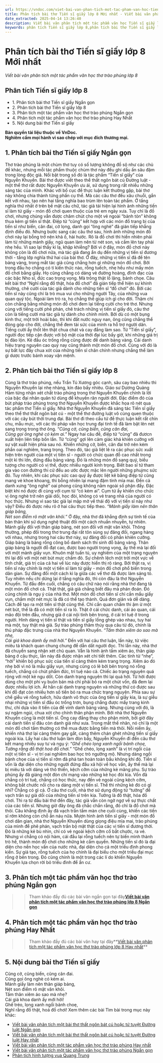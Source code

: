 ```yaml
---
url: https://vndoc.com/viet-bai-van-phan-tich-mot-tac-pham-van-hoc-tien-si-giay-lop-8-309497
title: Phân tích bài thơ Tiến sĩ giấy lớp 8 Mới nhất - Viết bài văn phân tích một tác phẩm văn học thơ trào phúng lớp 8 - VnDoc.com
date_extracted: 2025-04-14 13:26:40
description: Viết bài văn phân tích một tác phẩm văn học Tiến sĩ giấy lớp 8 được biên soạn nhằm giúp các em HS đạt kết quả tốt trong quá trình làm bài tập và học tập môn Ngữ văn lớp 8.
keywords: phân tích Tiến sĩ giấy lớp 8,phân tích bài thơ Tiến sĩ giấy lớp 8,Phân tích bài thơ Tiến sĩ giấy Ngắn gọn,phân tích Tiến sĩ giấy,viết bài văn phân tích Tiến sĩ giấy,viết bài văn phân tích bài thơ Tiến sĩ giấy,viết bài văn phân tích một tác phẩm văn học lớp 8,phân tích một tác phẩm văn học thơ trào phúng lớp 8,viết bài văn phân tích một tác phẩm văn học thơ trào phúng lớp 8,lai tân lớp 8,bài thơ lai tân hồ chí minh,phân tích một tác phẩm văn học lớp 8,Phân tích một tác phẩm văn học
---
```


# Phân tích bài thơ Tiến sĩ giấy lớp 8 Mới nhất
 _Viết bài văn phân tích một tác phẩm văn học thơ trào phúng lớp 8_
## **Phân tích Tiến sĩ giấy lớp 8**
  * 1\. Phân tích bài thơ Tiến sĩ giấy Ngắn gọn
  * 2\. Phân tích bài thơ Tiến sĩ giấy lớp 8
  * 3\. Phân tích một tác phẩm văn học thơ trào phúng Ngắn gọn
  * 4\. Phân tích một tác phẩm văn học thơ trào phúng Hay Nhất
  * 5\. Nội dung bài thơ Tiến sĩ giấy

**Bản quyền tài liệu thuộc về VnDoc.  
Nghiêm cấm mọi hành vi sao chép với mục đích thương mại.**
## **1\. Phân tích bài thơ Tiến sĩ giấy Ngắn gọn**
Thơ trào phúng là một chùm thơ tuy có số lượng không đồ sộ như các chủ đề khác, nhưng mỗi tác phẩm thuộc chùm thơ này đều ghi dấu ấn sâu đậm trong lòng độc giả. Nổi bật trong số đó là tác phẩm “Tiến sĩ giấy” của Nguyễn Khuyến.
Bài thơ được viết theo thể thất ngôn bát cú Đường luật - một thể thơ rất được Nguyễn Khuyến ưu ái, sử dụng trong rất nhiều những sáng tác của mình. Khác với bố cục đề thực luận kết thường gặp, bài thơ này không chia thành từng phần cụ thể. Mà các câu thơ đều xâu chuỗi, gắn kết với nhau, tạo nên hai tầng nghĩa bao trùm lên toàn tác phẩm. Ở tầng nghĩa thứ nhất ở trên bề mặt câu chữ, tác giả tái hiện lại hình ảnh những tiến sĩ làm từ giấy - món đồ chơi quen thuộc của trẻ em ngày xưa. Tuy chỉ là đồ chơi, nhưng chúng vẫn được chăm chút cho một vẻ ngoài “bảnh tỏn” không thua kém gì tiến sĩ thật. Điệp từ “cũng” kết hợp với các món đồ trang bị của tiến sĩ như biển, cân đai, cờ lọng, danh gọi “ông nghè” đã gián tiếp khẳng định điều đó. Nhưng bước sang các câu thơ sau, hình ảnh những món đồ chơi này lại bỗng trở nên khả ố, hài hước. Rõ là đồ chơi thì hiển nhiên phải làm từ những mảnh giấy, ngũ quan làm nên từ nét son, và cầm lên tay phải nhẹ hều. Vì sao lại thấy kì lạ, khập khiễng? Bởi vì ở đây, món đồ chơi này không còn là đồ chơi nữa, mà tác giả đang ẩn dụ đến những vị tiến sĩ đương thời - tầng lớp nghĩa thứ hai của bài thơ. Ở đây, những vị tiến sĩ đã đề tên bảng vàng, trong mắt tác giả cũng chẳng hơn gì những món đồ chơi. Bởi trong đầu họ chẳng có tí kiến thức nào, rỗng tuếch, nhẹ hều như mấy món đồ chơi bằng giấy. Họ cũng chẳng có dáng vẻ đường hoàng, đĩnh đạc của các bậc Nho sĩ, đức cao trọng vọng. Mà trông thật lố lăng, bảnh chọe. Câu kết bài thơ “Nghĩ rằng đồ thật, hóa đồ chơi” đã gián tiếp thể hiện sự khinh thường, chê cười của tác giả dành cho những tiến sĩ “đồ chơi” đó. Bởi các tiến sĩ này cũng chỉ là trò mua vui cho những người Tây, của những vua quan quý tộc. Ngoài làm trò ra, họ chẳng thể giúp ích gì cho đời. Thậm chí còn chẳng bằng những món đồ chơi đem lại tiếng cười cho trẻ thơ. Nhưng cùng với tiếng cười phê phán, chê trách những vị tiến sĩ giấy đó, câu thơ còn là tiếng cười mà tác giả tự dành cho chính mình. Bởi dù có một bụng kinh thư, một trời hoài bão, thì khi đất nước nguy nan, ông cũng chẳng thể đóng góp cho đời, chẳng thể đem tài sức của mình ra hỗ trợ người dân. Tiếng cười ấy thốt lên thật chua chát và cay đắng làm sao.
Từ “Tiến sĩ giấy”, người đọc tiếp cận được với bộ mặt của thời đại lúc bấy giờ, khi những giá trị bị đảo lộn. Kẻ đầu óc trống rỗng cũng được đề danh bảng vàng. Cái danh hiệu trạng nguyên cao quý nay cũng thành một món đồ chơi. Cùng với đó là sự bất lực đầy chua xót của những tiến sĩ chân chính nhưng chẳng thể làm gì dược trước bánh xoay vận mệnh.
## **2\. Phân tích bài thơ Tiến sĩ giấy lớp 8**
Cùng là thơ trào phúng, nếu Trần Tú Xương góc cạnh, sâu cay bao nhiêu thì Nguyễn Khuyến lại nhẹ nhàng, kín đáo bấy nhiêu. Giáo sư Dương Quảng Hàm từng nhận xét chất trào phúng trong thơ Nguyễn Khuyến chính là lời của bậc đại nhân quân tử dùng để khuyên răn người đời. Đặc điểm đó của bút pháp trào phúng trong thơ Nguyễn Khuyến được khắc họa rõ nét qua tác phẩm thơ Tiến sĩ giấy.
Nhà thơ Nguyễn Khuyến đã sáng tác Tiến sĩ giấy theo thể thơ thất ngôn bát cú - một thể thơ đường luật vô cùng quen thuộc với các cây bút thời trung đại. Bài thơ đi theo cấu tứ đề thực luận kết rất chỉn chu, mẫu mực, với các thi pháp văn học trung đại tinh tế đã làm bật lên nét sang trọng trong thơ ông.
_“Cũng cờ, cũng biển, cũng cân đai,_  
_Cũng gọi ông nghè có kém ai.”_
Ngay hai câu đề, điệp từ “cũng” đã đươcn xuất hiện liên tiếp bốn lần. Từ “cũng” gợi lên cảm giác khá khiên cưỡng với sự vật xuất hiện phía sau nó. Khiến những cờ, biển, cân đai trở nên kém phần oai nghiêm, trang trọng. Theo đó, tác giả liệt lê ra các phục sức xuất hiện trên người của một vị tiến sĩ - người có chức quan đỗ cao nhất trong một kì thi lớn, đứng đầu bảng vàng. Đó là những món đồ sang quý, biểu tượng cho người có vị thế, được nhiều người kính trọng. Biết bao sĩ tử tham gia vào con đường thi cử đều ao ước được mặc lên người những phujmc sức đó. Tuy nhiên, khi các phục sức cao quý ấy được liệt kê bằng điệp từ cũng mang vẻ khoe khoang, thì bỗng nhiên lại mang đậm tính mỉa mai. Đến cả danh xưng “ông nghè” oai phong cũng không nằm ngoài số phận đấy. Đặc biệt khi nó được đi cùng với cụm từ “có kém ai”. Cụm từ ấy khiến cho chức vị ông nghè trở nên giải dối, học đòi, không có vẻ trang nhã của người có học thức. Nhưng vì sao tác giả lại mập mờ về thái độ với vị tiến sĩ này như vậy? Điều đó được nêu rõ ở hai câu thực tiếp theo.
_“Mảnh giấy làm nên thân giáp bảng,_  
_Nét son điểm rõ mặt văn khôi.”_
Ở đây, nhà thơ đã khẳng định sự tinh tế của bản thân khi sử dụng nghệ thuật đối một cách nhuần nhuyễn, tự nhiên. Mảnh giấy đối với thân giáp bảng, nét son đối với mặt văn khôi. Thông thường, phép đối trong thơ trung đại rất tôn sùng sự đăng đối, ngang hàng với nhau, nhưng trong hai câu thơ này, sự đăng đối có phần khiên cưỡng. Giáp bảng là bảng rồng công bố danh  sách thi sinh đỗ bảng vàng. Thân giáp bảng là người đỗ đạt cao, được bao người trọng vọng, ấy thế mà lại đối với một mảnh giấy vụn. Khuôn mặt tuấn tú, uy nghiêm của một trạng nguyên thì lại đối với một nét bút mực chấm đỏ. Sự chênh lệch một trời một vực về tính chất, giá trị của cả hai vế lúc này được hiển thị rõ ràng. Bởi thật ra, vị tiến sĩ này chính là một vị tiến sĩ làm từ giấy - món đồ chơi phổ biến trong dân gian. Sự đăng đối một cách kì lạ giữa các vế thơ đã được làm sáng tỏ. Tuy nhiên nếu chỉ dừng lại ở tầng nghĩa đó, thì còn đâu là thơ Nguyễn Khuyến. Từ đầu đến cuối, chẳng có câu chữ nào nói rằng nhà thơ đang tả một món đồ chơi cả. Thật thật, giả giả chẳng biết đâu mà phán đoán. Đó cũng chính là ngụ ý của nhà thơ. Một món đồ chơi tiến sĩ chỉ cần mẩu giấy vụn, chấm một nét mực là đã có thể tạo thành. Quá đơn giản và dễ dàng. Cách để tạo ra một tiến sĩ thật cũng thế. Chỉ cần quan chấm thi ậm ừ một nét bút, thế là đã có một tiến sĩ ra lò. Thật ở cái chức danh, cái áo quan, cái mão đội trên đầu, nhưng giả ở cái nội tình bên trong, ở cái trí tuệ ở trong người. Hình dáng vị tiến sĩ thật và tiến sĩ giấy lồng ghép vào nhau, tuy hai mà một, tuy thật mà giả. Sự trào phúng thâm thúy qua câu từ đó, chính là thủ pháp đặc trưng của nhà thơ Nguyễn Khuyến.
_“Tấm thân xiêm áo sao mà nhẹ,_  
_Cái giá khoa danh ấy mới hời.”_
Đến với hai câu thơ luận, lần này, từ việc miêu tả khách quan chung chung để dẫn dắt người đọc. Thì lần này, nhà thơ đã chuyển sang nhận xét chủ quan. Vẫn là hình ảnh tấm xiêm áo, thân giáp bảng ở câu thực, lần này đã được nhận xét chi tiết thêm. Các tính từ “nhẹ”, “hời” khiến bộ phục sức của tiến sĩ càng thêm kém trang trọng. Xiêm áo đó nhẹ bởi vì nó là mẩu giấy vụn, nhưng cũng có lẽ bởi bên trọng nó rỗng tuếch, chẳng có chút phẩm đức, trí tuệ nào cả. Chiếc áo trạng nguyên quá rộng với một kẻ ngu dốt. Còn danh trạng nguyên thì lại quá hời. Từ hời được dùng cho một phi vụ buôn bán mà chỉ phải bỏ ra một chút vốn, đã đem lại được nhiều lợi ích. Ắt hẳn cái danh trạng nguyên và những thứ có được sau khi đỗ đạt còn nhiều hơn số tiền bỏ ra mua chức trạng nguyên. Phía sau sự chế giễu vẻ rỗng tuếch, hữu danh vô thực của ông tiến sĩ giấy kia, là sự giễu nhại những vị tiến sĩ đầu óc trống trơn, bụng chẳng được mấy trang kinh thư, chỉ dựa vào ít tiền của để vinh danh bảng vàng. Nhưng cùng với đó, là sự ngậm ngùi, chua xót cho chính thân phận mình. Bởi nhà thơ Nguyễn Khuyến cũng là một tiến sĩ. Ông cay đắng thay cho phận mình, bởi giờ đây cái danh tiến sĩ đâu còn danh giá như xưa. Trong mắt thế nhân, nó chỉ là một món đồ chơi tầm thường có thể mua được bằng tiền mà thôi.
Nỗi niềm ấy, khiến nhà thơ lại càng thêm gay gắt, càng thêm chán ghét những tiến sĩ giấy ngoài kia. Lấy hai câu thơ luận làm đòn bẩy, Nguyễn Khuyến đi đến câu thơ kết mang nhiều suy tư và ngụ ý:
_“Ghế chéo lọng xanh ngồi bảnh choẹ,_  
_Tưởng rằng đồ thật hoá đồ chơi.”_
“Ghế chéo, lọng xanh” là vị trí ngồi của một vị tiến sĩ - vị trí oai nghiêm bao học trò ngưỡng mộ. Nhưng dáng ngồi bảnh chọe của vị tiến sĩ rởm đã phá tan hoàn toàn bầu không khí đó. Tiến sĩ vốn là đại diện cho những người đứng đầu xã hội về học vấn, ấy thế mà lại bị miêu tả với dáng vẻ thô thiển, kệch cỡm của những kẻ mãng phu. Sự trào phúng ấy đã giáng một đòn chí mạng vào những kẻ học đòi kia. Vốn đã chẳng có trí tuệ, chẳng có học thức, nay đến vẻ ngoài cũng kệch cỡm, không bắt chước nổi cho ra dáng một vị tiến sĩ. Thế thì những kẻ đó có gì nhỉ? Chẳng có gì cả. Ở câu thơ cuối, nhà thơ sử dụng động từ “tưởng” để vạch trần sự giả dối của những tiến sĩ trên kia. Tưởng là đồ thật, hóa đồ chơi. Thì ra từ đầu bài thơ đến đây, tác giả vẫn còn ngờ ngợ về sự thực chất của các tiến sĩ. Nhưng giờ đây ông đã chắc chắn rằng, đó chỉ là đồ chơi mà thôi. Câu khẳng định ấy đã vạch trần tấm màn che cuối cùng, khiến các tiến sĩ rởm không còn chỗ ẩn náu nữa.
Mượn hình ảnh tiến sĩ giấy - một món đồ chơi dân gian, nhà thơ Nguyễn Khuyến dùng giọng điệu mỉa mai, trào phúng của mình để phê phán, vạch trần bộ mặt thật của các vị tiến sĩ đương thời. Đó là những kẻ bù nhìn, chỉ có vẻ ngoài kệch cỡm cố bắt chước, ra vẻ. Nhưng vì chẳng có nội hàm, cái đầu lại rỗng tuếch nên tự biến mình thành trò hề, thành món đồ chơi cho những kẻ cầm quyền. Những tiến sĩ đó là đại diện cho nền học vấn của nước nhà, đại diện cho cả một triều đình phong kiến. Sự giả tạo, rỗng tuếch của họ chính là đại biểu cho một triều đại mục rỗng ở bên trong. Đó cũng chính là một trong các lí do khiến Nguyễn Khuyến lựa chọn rời bỏ triều đình để ẩn cư.
## **3\. Phân tích một tác phẩm văn học thơ trào phúng Ngắn gọn**
>> Tham khảo đầy đủ các bài văn ngắn gọn tại đây[**Viết bài văn phân tích một tác phẩm văn học thơ trào phúng lớp 8 Ngắn gọn**](<https://vndoc.com/phan-tich-mot-tac-pham-van-hoc-tho-trao-phung-lop-8-ngan-gon-309501>)
## **4\. Phân tích một tác phẩm văn học thơ trào phúng Hay Nhất**
>> Tham khảo đầy đủ các bài văn hay tại đây**[Viết bài văn phân tích một tác phẩm văn học thơ trào phúng lớp 8 Hay nhất](<https://vndoc.com/viet-bai-van-phan-tich-mot-tac-pham-van-hoc-tho-trao-phung-lop-8-309499>)**
## **5\. Nội dung bài thơ Tiến sĩ giấy**
Cũng cờ, cũng biển, cũng cân đai.  
Cũng gọi ông nghè có kém ai.  
Mảnh giấy làm nên thân giáp bảng,  
Nét son điểm rõ mặt văn khôi.  
Tấm thân xiêm áo sao mà nhẹ?  
Cái giá khoa danh ấy mới hời\!  
Ghế tréo, lọng xanh ngồi bảnh choẹ,  
Nghĩ rằng đồ thật, hoá đồ chơi\!
Xem thêm các bài Tìm bài trong mục này khác:
  * [Viết bài văn phân tích một bài thơ thất ngôn bát cú hoặc tứ tuyệt Đường luật Ngắn gọn](</phan-tich-mot-tac-pham-van-hoc-bai-tho-ngan-gon-lop-8-306091>)
  * [Viết bài văn phân tích một bài thơ thất ngôn bát cú hoặc tứ tuyệt Đường luật Hay nhất](</phan-tich-mot-tac-pham-van-hoc-bai-tho-that-ngon-bat-cu-hoac-tu-tuyet-duong-luat-lop-8-306093>)
  * [Viết bài văn phân tích một tác phẩm văn học thơ trào phúng Hay nhất](</viet-bai-van-phan-tich-mot-tac-pham-van-hoc-tho-trao-phung-lop-8-309499>)
  * [Viết bài văn phân tích một tác phẩm văn học thơ trào phúng Ngắn gọn](</phan-tich-mot-tac-pham-van-hoc-tho-trao-phung-lop-8-ngan-gon-309501>)
  * [Phân tích hình tượng vua Quang Trung](</phan-tich-nhan-vat-quang-trung-trong-doan-trich-hoang-le-nhat-thong-chi-126614>)

